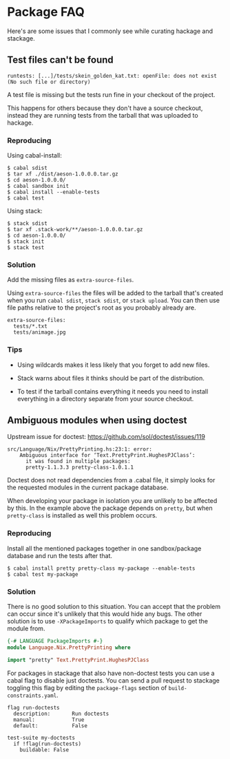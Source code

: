 # Package FAQ

Here's are some issues that I commonly see while curating hackage and stackage.

## Test files can't be found

```
runtests: [...]/tests/skein_golden_kat.txt: openFile: does not exist (No such file or directory)
```

A test file is missing but the tests run fine in your checkout of the
project.

This happens for others because they don't have a source checkout,
instead they are running tests from the tarball that was uploaded to
hackage.

### Reproducing

Using cabal-install:
```
$ cabal sdist
$ tar xf ./dist/aeson-1.0.0.0.tar.gz
$ cd aeson-1.0.0.0/
$ cabal sandbox init
$ cabal install --enable-tests
$ cabal test
```

Using stack:
```
$ stack sdist
$ tar xf .stack-work/**/aeson-1.0.0.0.tar.gz
$ cd aeson-1.0.0.0/
$ stack init
$ stack test
```

### Solution

Add the missing files as `extra-source-files`.

Using `extra-source-files` the files will be added to the tarball that's created when you run `cabal sdist`, `stack sdist`, or `stack upload`. You can then use file paths relative to the project's root as you probably already are.
```
extra-source-files:
  tests/*.txt
  tests/animage.jpg
```

### Tips

* Using wildcards makes it less likely that you forget to add new files.

* Stack warns about files it thinks should be part of the distribution.

* To test if the tarball contains everything it needs you need to install everything in a directory separate from your source checkout.


## Ambiguous modules when using doctest

Upstream issue for doctest: https://github.com/sol/doctest/issues/119

```
src/Language/Nix/PrettyPrinting.hs:23:1: error:
    Ambiguous interface for ‘Text.PrettyPrint.HughesPJClass’:
      it was found in multiple packages:
      pretty-1.1.3.3 pretty-class-1.0.1.1
```

Doctest does not read dependencies from a .cabal file, it simply looks
for the requested modules in the current package database.

When developing your package in isolation you are unlikely to be
affected by this. In the example above the package depends on
`pretty`, but when `pretty-class` is installed as well this problem
occurs.

### Reproducing

Install all the mentioned packages together in one sandbox/package
database and run the tests after that.

```
$ cabal install pretty pretty-class my-package --enable-tests
$ cabal test my-package
```

### Solution

There is no good solution to this situation. You can accept that the
problem can occur since it's unlikely that this would hide any
bugs. The other solution is to use `-XPackageImports` to qualify which
package to get the module from.

```haskell
{-# LANGUAGE PackageImports #-}
module Language.Nix.PrettyPrinting where

import "pretty" Text.PrettyPrint.HughesPJClass
```

For packages in stackage that also have non-doctest tests you can use a cabal flag to disable just doctests. You can send a pull request to stackage toggling this flag by editing the `package-flags` section of `build-constraints.yaml`.

```
flag run-doctests
  description:       Run doctests
  manual:            True
  default:           False
  
test-suite my-doctests
  if !flag(run-doctests)
    buildable: False
```
